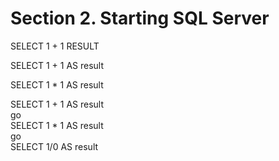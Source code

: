 # Section 2. Starting SQL Server

SELECT 1 + 1 RESULT




SELECT 1 + 1 AS result

SELECT 1 * 1 AS result




SELECT 1 + 1 AS result<br>
go<br>
SELECT 1 * 1 AS result<br>
go<br>
SELECT 1/0 AS result





